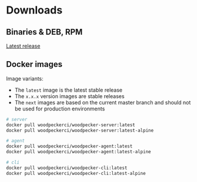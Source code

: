 # Downloads

## Binaries & DEB, RPM

[Latest release](https://github.com/woodpecker-ci/woodpecker/releases/latest)

## Docker images

Image variants:
* The `latest` image is the latest stable release
* The `x.x.x` version images are stable releases
* The `next` images are based on the current master branch and should not be used for production environments

``` bash
# server
docker pull woodpeckerci/woodpecker-server:latest
docker pull woodpeckerci/woodpecker-server:latest-alpine

# agent
docker pull woodpeckerci/woodpecker-agent:latest
docker pull woodpeckerci/woodpecker-agent:latest-alpine

# cli
docker pull woodpeckerci/woodpecker-cli:latest
docker pull woodpeckerci/woodpecker-cli:latest-alpine
```
